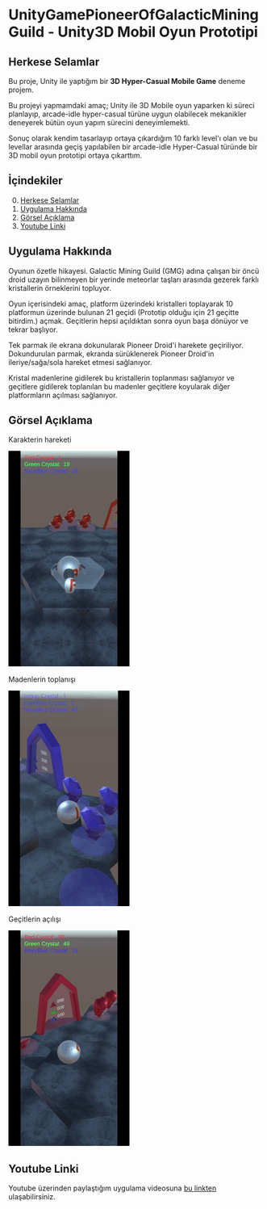 # UnityGamePioneerOfGalacticMiningGuild - Unity3D Mobil Oyun Prototipi

## Herkese Selamlar

Bu proje, Unity ile yaptığım bir **3D Hyper-Casual Mobile Game** deneme projem.

Bu projeyi yapmamdaki amaç; Unity ile 3D Mobile oyun yaparken ki süreci planlayıp, arcade-idle hyper-casual türüne uygun olabilecek mekanikler deneyerek bütün oyun yapım sürecini deneyimlemekti.

Sonuç olarak kendim tasarlayıp ortaya çıkardığım 10 farklı level'ı olan ve bu levellar arasında geçiş yapılabilen bir arcade-idle Hyper-Casual türünde bir 3D mobil oyun prototipi ortaya çıkarttım.

## İçindekiler

0. [Herkese Selamlar](#herkese-selamlar)
1. [Uygulama Hakkında](#uygulama-hakkında)
2. [Görsel Açıklama](#gorsel-aciklama)
3. [Youtube Linki](#youtube-linki)

## Uygulama Hakkında

Oyunun özetle hikayesi. Galactic Mining Guild (GMG) adına çalışan bir öncü droid uzayın bilinmeyen bir yerinde meteorlar taşları arasında gezerek farklı kristallerin örneklerini topluyor.

Oyun içerisindeki amaç, platform üzerindeki kristalleri toplayarak 10 platformun üzerinde bulunan 21 geçidi (Prototip olduğu için 21 geçitte bitirdim.) açmak. Geçitlerin hepsi açıldıktan sonra oyun başa dönüyor ve tekrar başlıyor. 

Tek parmak ile ekrana dokunularak Pioneer Droid'i harekete geçiriliyor. Dokundurulan parmak, ekranda sürüklenerek Pioneer Droid'in ileriye/sağa/sola hareket etmesi sağlanıyor.

Kristal madenlerine gidilerek bu kristallerin toplanması sağlanıyor ve geçitlere gidilerek toplanılan bu madenler geçitlere koyularak diğer platformların açılması sağlanıyor.

## Görsel Açıklama

Karakterin hareketi

![](./examples/movement.gif)

Madenlerin toplanışı

![](./examples/extractore.gif)

Geçitlerin açılışı

![](./examples/gateopening.gif)


## Youtube Linki

Youtube üzerinden paylaştığım uygulama videosuna [bu linkten](https://youtu.be/RnIhRT5WLbA) ulaşabilirsiniz.
